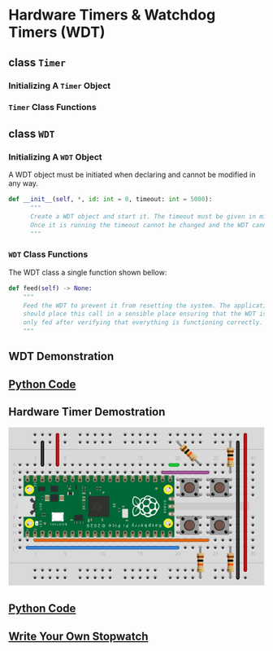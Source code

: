 # Hardware Timers & Watchdog Timers (WDT)

## class `Timer`

### Initializing A `Timer` Object

### `Timer` Class Functions

## class `WDT`

### Initializing A `WDT` Object

A WDT object must be initiated when declaring and cannot be modified in any
way.

```python
def __init__(self, *, id: int = 0, timeout: int = 5000):
      """
      Create a WDT object and start it. The timeout must be given in milliseconds.
      Once it is running the timeout cannot be changed and the WDT cannot be stopped either.
      """
```
### `WDT` Class Functions

The WDT class a single function shown bellow:

```python
def feed(self) -> None:
    """
    Feed the WDT to prevent it from resetting the system. The application
    should place this call in a sensible place ensuring that the WDT is
    only fed after verifying that everything is functioning correctly.
    """
```


## WDT Demonstration
## [Python Code](wdt_demo.py)

## Hardware Timer Demostration

<p align="center">
    <img src="../../img/svg/stopwatch_bb.svg" width=900>
</p>

## [Python Code](oop_stopwatch.py)

## [Write Your Own Stopwatch](stopwatch_template.py)

